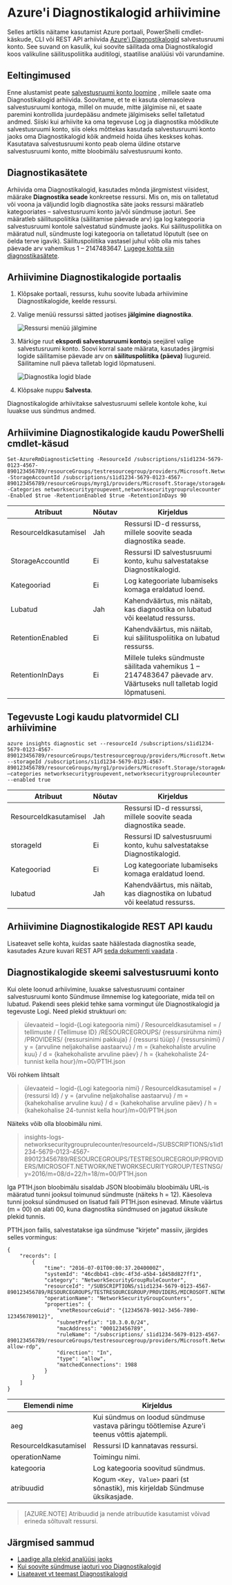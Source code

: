 <properties
    pageTitle="Arhiivimine Diagnostikalogide Azure | Microsoft Azure'i"
    description="Saate teada, kuidas Azure'i diagnostika logid pikaajaline säilitus salvestusruumi konto arhiivida."
    authors="johnkemnetz"
    manager="rboucher"
    editor=""
    services="monitoring-and-diagnostics"
    documentationCenter="monitoring-and-diagnostics"/>

<tags
    ms.service="monitoring-and-diagnostics"
    ms.workload="na"
    ms.tgt_pltfrm="na"
    ms.devlang="na"
    ms.topic="article"
    ms.date="08/26/2016"
    ms.author="johnkem"/>

# <a name="archive-azure-diagnostic-logs"></a>Azure'i Diagnostikalogid arhiivimine
Selles artiklis näitame kasutamist Azure portaali, PowerShelli cmdlet-käskude, CLI või REST API arhiivida [Azure'i Diagnostikalogid](monitoring-overview-of-diagnostic-logs.md) salvestusruumi konto. See suvand on kasulik, kui soovite säilitada oma Diagnostikalogid koos valikuline säilituspoliitika auditilogi, staatilise analüüsi või varundamine.

## <a name="prerequisites"></a>Eeltingimused
Enne alustamist peate [salvestusruumi konto loomine](../storage/storage-create-storage-account.md#create-a-storage-account) , millele saate oma Diagnostikalogid arhiivida. Soovitame, et te ei kasuta olemasoleva salvestusruumi kontoga, millel on muude, mitte jälgimise nii, et saate paremini kontrollida juurdepääsu andmete jälgimiseks sellel talletatud andmed. Siiski kui arhiivite ka oma tegevuse Log ja diagnostika mõõdikute salvestusruumi konto, siis oleks mõttekas kasutada salvestusruumi konto jaoks oma Diagnostikalogid kõik andmeid hoida ühes keskses kohas. Kasutatava salvestusruumi konto peab olema üldine otstarve salvestusruumi konto, mitte bloobimälu salvestusruumi konto.

## <a name="diagnostic-settings"></a>Diagnostikasätete
Arhiivida oma Diagnostikalogid, kasutades mõnda järgmistest viisidest, määrake **Diagnostika seade** konkreetse ressursi. Mis on, mis on talletatud või voona ja väljundid logib diagnostika säte jaoks ressursi määratleb kategooriates – salvestusruumi konto ja/või sündmuse jaoturi. See määratleb säilituspoliitika (säilitamise päevade arv) iga log kategooria salvestusruumi kontole salvestatud sündmuste jaoks. Kui säilituspoliitika on määratud null, sündmuste logi kategooria on talletatud lõputult (see on öelda terve igavik). Säilituspoliitika vastasel juhul võib olla mis tahes päevade arv vahemikus 1 – 2147483647. [Lugege kohta siin diagnostikasätete](monitoring-overview-of-diagnostic-logs.md#diagnostic-settings).

## <a name="archive-diagnostic-logs-using-the-portal"></a>Arhiivimine Diagnostikalogide portaalis

1. Klõpsake portaali, ressurss, kuhu soovite lubada arhiivimine Diagnostikalogide, keelde ressursi.
2. Valige menüü ressurssi sätted jaotises **jälgimine** **diagnostika**.

    ![Ressursi menüü jälgimine](media/monitoring-archive-diagnostic-logs/diag-log-monitoring-sec.png)
3. Märkige ruut **ekspordi salvestusruumi konto**ja seejärel valige salvestusruumi konto. Soovi korral saate määrata, kasutades järgmisi logide säilitamise päevade arv on **säilituspoliitika (päeva)** liugureid. Säilitamine null päeva talletab logid lõpmatuseni.

    ![Diagnostika logid blade](media/monitoring-archive-diagnostic-logs/diag-log-monitoring-blade.png)
4. Klõpsake nuppu **Salvesta**.

Diagnostikalogide arhiivitakse salvestusruumi sellele kontole kohe, kui luuakse uus sündmus andmed.

## <a name="archive-diagnostic-logs-via-the-powershell-cmdlets"></a>Arhiivimine Diagnostikalogide kaudu PowerShelli cmdlet-käsud

```
Set-AzureRmDiagnosticSetting -ResourceId /subscriptions/s1id1234-5679-0123-4567-890123456789/resourceGroups/testresourcegroup/providers/Microsoft.Network/networkSecurityGroups/testnsg -StorageAccountId /subscriptions/s1id1234-5679-0123-4567-890123456789/resourceGroups/myrg1/providers/Microsoft.Storage/storageAccounts/my_storage -Categories networksecuritygroupevent,networksecuritygrouprulecounter -Enabled $true -RetentionEnabled $true -RetentionInDays 90
```

| Atribuut         | Nõutav | Kirjeldus                                                                                           |
|------------------|----------|-------------------------------------------------------------------------------------------------------|
| ResourceIdkasutamisel       | Jah      | Ressursi ID-d ressurss, millele soovite seada diagnostika seade.                            |
| StorageAccountId | Ei       | Ressursi ID salvestusruumi konto, kuhu salvestatakse Diagnostikalogid.                          |
| Kategooriad       | Ei       | Log kategooriate lubamiseks komaga eraldatud loend.                                                     |
| Lubatud          | Jah      | Kahendväärtus, mis näitab, kas diagnostika on lubatud või keelatud ressurss.                  |
| RetentionEnabled | Ei       | Kahendväärtus, mis näitab, kui säilituspoliitika on lubatud ressurss.                            |
| RetentionInDays  | Ei       | Millele tuleks sündmuste säilitada vahemikus 1 – 2147483647 päevade arv. Väärtuseks null talletab logid lõpmatuseni. |

## <a name="archive-the-activity-log-via-the-cross-platform-cli"></a>Tegevuste Logi kaudu platvormidel CLI arhiivimine

```
azure insights diagnostic set --resourceId /subscriptions/s1id1234-5679-0123-4567-890123456789/resourceGroups/testresourcegroup/providers/Microsoft.Network/networkSecurityGroups/testnsg --storageId /subscriptions/s1id1234-5679-0123-4567-890123456789/resourceGroups/myrg1/providers/Microsoft.Storage/storageAccounts/my_storage –categories networksecuritygroupevent,networksecuritygrouprulecounter --enabled true
```

| Atribuut         | Nõutav | Kirjeldus                                                                                           |
|------------------|----------|-------------------------------------------------------------------------------------------------------|
| ResourceIdkasutamisel       | Jah      | Ressursi ID-d ressurssi, millele soovite seada diagnostika seade.                            |
| storageId        | Ei       | Ressursi ID salvestusruumi konto, kuhu salvestatakse Diagnostikalogid.                          |
| Kategooriad       | Ei       | Log kategooriate lubamiseks komaga eraldatud loend.                                                     |
| lubatud          | Jah      | Kahendväärtus, mis näitab, kas diagnostika on lubatud või keelatud ressurss.                  |

## <a name="archive-diagnostic-logs-via-the-rest-api"></a>Arhiivimine Diagnostikalogide REST API kaudu
Lisateavet selle kohta, kuidas saate häälestada diagnostika seade, kasutades Azure kuvari REST API [seda dokumenti vaadata](https://msdn.microsoft.com/library/azure/dn931931.aspx) .

## <a name="schema-of-diagnostic-logs-in-the-storage-account"></a>Diagnostikalogide skeemi salvestusruumi konto
Kui olete loonud arhiivimine, luuakse salvestusruumi container salvestusruumi konto Sündmuse ilmnemise log kategooriate, mida teil on lubatud. Pakendi sees plekid tehke sama vormingut üle Diagnostikalogid ja tegevuste Logi. Need plekid struktuuri on:

> ülevaateid – logid-{Logi kategooria nimi} / ResourceIdkasutamisel = / tellimuste / {Tellimuse ID} /RESOURCEGROUPS/ {ressursirühma nimi} /PROVIDERS/ {ressursinimi pakkuja} / {ressursi tüüp} / {ressursinimi} / y = {arvuline neljakohalise aastaarvu} / m = {kahekohaliste arvuline kuu} / d = {kahekohaliste arvuline päev} / h = {kahekohaliste 24-tunnist kella hour}/m=00/PT1H.json

Või rohkem lihtsalt

> ülevaateid – logid-{Logi kategooria nimi} / ResourceIdkasutamisel = / {ressursi Id} / y = {arvuline neljakohalise aastaarvu} / m = {kahekohalise arvuline kuu} / d = {kahekohalise arvuline päev} / h = {kahekohalise 24-tunnist kella hour}/m=00/PT1H.json

Näiteks võib olla bloobimälu nimi.

> insights-logs-networksecuritygrouprulecounter/resourceId=/SUBSCRIPTIONS/s1id1234-5679-0123-4567-890123456789/RESOURCEGROUPS/TESTRESOURCEGROUP/PROVIDERS/MICROSOFT.NETWORK/NETWORKSECURITYGROUP/TESTNSG/y=2016/m=08/d=22/h=18/m=00/PT1H.json

Iga PT1H.json bloobimälu sisaldab JSON bloobimälu bloobimälu URL-is määratud tunni jooksul toimunud sündmuste (näiteks h = 12). Käesoleva tunni jooksul sündmused on lisatud faili PT1H.json esinevad. Minute väärtus (m = 00) on alati 00, kuna diagnostika sündmused on jagatud üksikute plekid tunnis.

PT1H.json failis, salvestatakse iga sündmuse "kirjete" massiiv, järgides selles vormingus:

```
{
    "records": [
        {
            "time": "2016-07-01T00:00:37.2040000Z",
            "systemId": "46cdbb41-cb9c-4f3d-a5b4-1d458d827ff1",
            "category": "NetworkSecurityGroupRuleCounter",
            "resourceId": "/SUBSCRIPTIONS/s1id1234-5679-0123-4567-890123456789/RESOURCEGROUPS/TESTRESOURCEGROUP/PROVIDERS/MICROSOFT.NETWORK/NETWORKSECURITYGROUPS/TESTNSG",
            "operationName": "NetworkSecurityGroupCounters",
            "properties": {
                "vnetResourceGuid": "{12345678-9012-3456-7890-123456789012}",
                "subnetPrefix": "10.3.0.0/24",
                "macAddress": "000123456789",
                "ruleName": "/subscriptions/ s1id1234-5679-0123-4567-890123456789/resourceGroups/testresourcegroup/providers/Microsoft.Network/networkSecurityGroups/testnsg/securityRules/default-allow-rdp",
                "direction": "In",
                "type": "allow",
                "matchedConnections": 1988
            }
        }
    ]
}
```

| Elemendi nime  | Kirjeldus                                                                                                 |
|---------------|-------------------------------------------------------------------------------------------------------------|
| aeg          | Kui sündmus on loodud sündmuse vastava päringu töötlemise Azure'i teenus võttis ajatempli. |
| ResourceIdkasutamisel    | Ressursi ID kannatavas ressursi.                                                                       |
| operationName | Toimingu nimi.                                                                                      |
| kategooria      | Log kategooria soovitud sündmus.                                                                                  |
| atribuudid    | Kogum `<Key, Value>` paari (st sõnastik), mis kirjeldab Sündmuse üksikasjade.                            |

> [AZURE.NOTE] Atribuudid ja nende atribuutide kasutamist võivad erineda sõltuvalt ressursi.

## <a name="next-steps"></a>Järgmised sammud
- [Laadige alla plekid analüüsi jaoks](../storage/storage-dotnet-how-to-use-blobs.md#download-blobs)
- [Kui soovite sündmuse jaoturi voo Diagnostikalogid](monitoring-stream-diagnostic-logs-to-event-hubs.md)
- [Lisateavet vt teemast Diagnostikalogid](monitoring-overview-of-diagnostic-logs.md)
